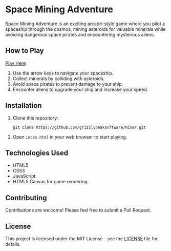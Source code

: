 # Space Mining Adventure

Space Mining Adventure is an exciting arcade-style game where you pilot a spaceship through the cosmos, mining asteroids for valuable minerals while avoiding dangerous space pirates and encountering mysterious aliens.

## How to Play

[Play Here](https://grizzlypeaksoftware.github.io/miner/)

1. Use the arrow keys to navigate your spaceship.
2. Collect minerals by colliding with asteroids.
3. Avoid space pirates to prevent damage to your ship.
4. Encounter aliens to upgrade your ship and increase your speed.

## Installation

1. Clone this repository:
   ```
   git clone https://github.com/grizzlypeaksoftware/miner.git
   ```
2. Open `index.html` in your web browser to start playing.

## Technologies Used

- HTML5
- CSS3
- JavaScript
- HTML5 Canvas for game rendering

## Contributing

Contributions are welcome! Please feel free to submit a Pull Request.

## License

This project is licensed under the MIT License - see the [LICENSE](LICENSE) file for details.